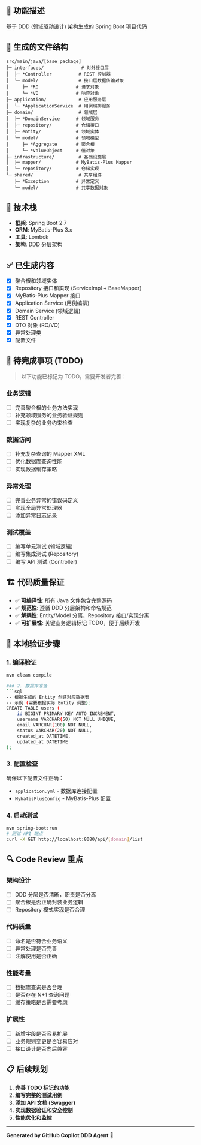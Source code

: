 ## 🎯 功能描述
基于 DDD (领域驱动设计) 架构生成的 Spring Boot 项目代码

## 📁 生成的文件结构
```
src/main/java/[base_package]
├─ interfaces/              # 对外接口层
│  ├─ *Controller          # REST 控制器
│  └─ model/               # 接口层数据传输对象
│     ├─ *RO              # 请求对象
│     └─ *VO              # 响应对象
├─ application/            # 应用服务层
│  └─ *ApplicationService  # 用例编排服务
├─ domain/                 # 领域层
│  ├─ *DomainService      # 领域服务
│  ├─ repository/         # 仓储接口
│  ├─ entity/             # 领域实体
│  └─ model/              # 领域模型
│     ├─ *Aggregate       # 聚合根
│     └─ *ValueObject     # 值对象
├─ infrastructure/         # 基础设施层
│  ├─ mapper/             # MyBatis-Plus Mapper
│  └─ repository/         # 仓储实现
└─ shared/                 # 共享组件
   ├─ *Exception          # 异常定义
   └─ model/              # 共享数据对象
```

## 🔧 技术栈
- **框架**: Spring Boot 2.7
- **ORM**: MyBatis-Plus 3.x
- **工具**: Lombok
- **架构**: DDD 分层架构

## ✅ 已生成内容
- [x] 聚合根和领域实体
- [x] Repository 接口和实现 (ServiceImpl + BaseMapper)
- [x] MyBatis-Plus Mapper 接口
- [x] Application Service (用例编排)
- [x] Domain Service (领域逻辑)
- [x] REST Controller
- [x] DTO 对象 (RO/VO)
- [x] 异常处理类
- [x] 配置文件

## 📝 待完成事项 (TODO)
> 以下功能已标记为 TODO，需要开发者完善：

### 业务逻辑
- [ ] 完善聚合根的业务方法实现
- [ ] 补充领域服务的业务验证规则
- [ ] 实现复杂的业务约束检查

### 数据访问
- [ ] 补充复杂查询的 Mapper XML
- [ ] 优化数据库查询性能
- [ ] 实现数据缓存策略

### 异常处理
- [ ] 完善业务异常的错误码定义
- [ ] 实现全局异常处理器
- [ ] 添加异常日志记录

### 测试覆盖
- [ ] 编写单元测试 (领域逻辑)
- [ ] 编写集成测试 (Repository)
- [ ] 编写 API 测试 (Controller)

## 🏗️ 代码质量保证
- ✅ **可编译性**: 所有 Java 文件包含完整源码
- ✅ **规范性**: 遵循 DDD 分层架构和命名规范
- ✅ **解耦性**: Entity/Model 分离，Repository 接口/实现分离
- ✅ **可扩展性**: 关键业务逻辑标记 TODO，便于后续开发

## 🧪 本地验证步骤

### 1. 编译验证
```bash
mvn clean compile

### 2. 数据库准备
```sql
-- 根据生成的 Entity 创建对应数据表
-- 示例 (需要根据实际 Entity 调整):
CREATE TABLE users (
    id BIGINT PRIMARY KEY AUTO_INCREMENT,
    username VARCHAR(50) NOT NULL UNIQUE,
    email VARCHAR(100) NOT NULL,
    status VARCHAR(20) NOT NULL,
    created_at DATETIME,
    updated_at DATETIME
);
```

### 3. 配置检查
确保以下配置文件正确：
- `application.yml` - 数据库连接配置
- `MybatisPlusConfig` - MyBatis-Plus 配置

### 4. 启动测试
```bash
mvn spring-boot:run
# 测试 API 端点
curl -X GET http://localhost:8080/api/[domain]/list
```

## 🔍 Code Review 重点

### 架构设计
- [ ] DDD 分层是否清晰，职责是否分离
- [ ] 聚合根是否正确封装业务逻辑
- [ ] Repository 模式实现是否合理

### 代码质量
- [ ] 命名是否符合业务语义
- [ ] 异常处理是否完善
- [ ] 注解使用是否正确

### 性能考量
- [ ] 数据库查询是否合理
- [ ] 是否存在 N+1 查询问题
- [ ] 缓存策略是否需要考虑

### 扩展性
- [ ] 新增字段是否容易扩展
- [ ] 业务规则变更是否容易应对
- [ ] 接口设计是否向后兼容

## 📋 后续规划
1. **完善 TODO 标记的功能**
2. **编写完整的测试用例**
3. **添加 API 文档 (Swagger)**
4. **实现数据验证和安全控制**
5. **性能优化和监控**

---

**Generated by GitHub Copilot DDD Agent** 🤖
